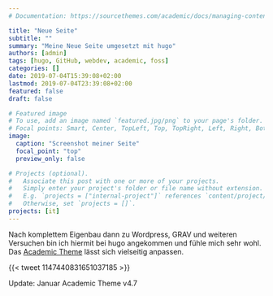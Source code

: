 ```yaml
---
# Documentation: https://sourcethemes.com/academic/docs/managing-content/

title: "Neue Seite"
subtitle: ""
summary: "Meine Neue Seite umgesetzt mit hugo"
authors: [admin]
tags: [hugo, GitHub, webdev, academic, foss]
categories: []
date: 2019-07-04T15:39:08+02:00
lastmod: 2019-07-04T23:39:08+02:00
featured: false
draft: false

# Featured image
# To use, add an image named `featured.jpg/png` to your page's folder.
# Focal points: Smart, Center, TopLeft, Top, TopRight, Left, Right, BottomLeft, Bottom, BottomRight.
image:
  caption: "Screenshot meiner Seite"
  focal_point: "top"
  preview_only: false

# Projects (optional).
#   Associate this post with one or more of your projects.
#   Simply enter your project's folder or file name without extension.
#   E.g. `projects = ["internal-project"]` references `content/project/deep-learning/index.md`.
#   Otherwise, set `projects = []`.
projects: [it]
---
```


Nach komplettem Eigenbau dann zu Wordpress, GRAV und weiteren Versuchen bin ich hiermit bei hugo angekommen und fühle mich sehr wohl.
Das [Academic Theme](https://sourcethemes.com/academic/) lässt sich vielseitig anpassen.

{{< tweet 1147440831651037185 >}}


Update: Januar Academic Theme v4.7
